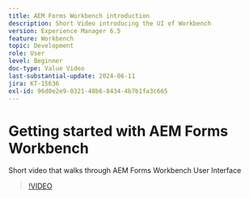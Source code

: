 ```yaml
---
title: AEM Forms Workbench introduction
description: Short Video introducing the UI of Workbench
version: Experience Manager 6.5
feature: Workbench
topic: Development
role: User
level: Beginner
doc-type: Value Video
last-substantial-update: 2024-06-11
jira: KT-15636
exl-id: 96d0e2e9-0321-48b6-8434-4b7b1fa3c665
---
```

# Getting started with AEM Forms Workbench

Short video that walks through AEM Forms Workbench User Interface

>[!VIDEO](https://video.tv.adobe.com/v/3429493/?learn=on)
